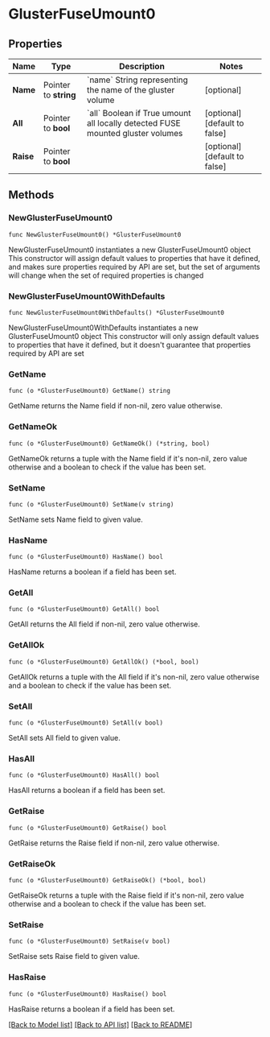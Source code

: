 # GlusterFuseUmount0

## Properties

Name | Type | Description | Notes
------------ | ------------- | ------------- | -------------
**Name** | Pointer to **string** | &#x60;name&#x60; String representing the name of the gluster volume | [optional] 
**All** | Pointer to **bool** | &#x60;all&#x60; Boolean if True umount all locally detected FUSE         mounted gluster volumes | [optional] [default to false]
**Raise** | Pointer to **bool** |  | [optional] [default to false]

## Methods

### NewGlusterFuseUmount0

`func NewGlusterFuseUmount0() *GlusterFuseUmount0`

NewGlusterFuseUmount0 instantiates a new GlusterFuseUmount0 object
This constructor will assign default values to properties that have it defined,
and makes sure properties required by API are set, but the set of arguments
will change when the set of required properties is changed

### NewGlusterFuseUmount0WithDefaults

`func NewGlusterFuseUmount0WithDefaults() *GlusterFuseUmount0`

NewGlusterFuseUmount0WithDefaults instantiates a new GlusterFuseUmount0 object
This constructor will only assign default values to properties that have it defined,
but it doesn't guarantee that properties required by API are set

### GetName

`func (o *GlusterFuseUmount0) GetName() string`

GetName returns the Name field if non-nil, zero value otherwise.

### GetNameOk

`func (o *GlusterFuseUmount0) GetNameOk() (*string, bool)`

GetNameOk returns a tuple with the Name field if it's non-nil, zero value otherwise
and a boolean to check if the value has been set.

### SetName

`func (o *GlusterFuseUmount0) SetName(v string)`

SetName sets Name field to given value.

### HasName

`func (o *GlusterFuseUmount0) HasName() bool`

HasName returns a boolean if a field has been set.

### GetAll

`func (o *GlusterFuseUmount0) GetAll() bool`

GetAll returns the All field if non-nil, zero value otherwise.

### GetAllOk

`func (o *GlusterFuseUmount0) GetAllOk() (*bool, bool)`

GetAllOk returns a tuple with the All field if it's non-nil, zero value otherwise
and a boolean to check if the value has been set.

### SetAll

`func (o *GlusterFuseUmount0) SetAll(v bool)`

SetAll sets All field to given value.

### HasAll

`func (o *GlusterFuseUmount0) HasAll() bool`

HasAll returns a boolean if a field has been set.

### GetRaise

`func (o *GlusterFuseUmount0) GetRaise() bool`

GetRaise returns the Raise field if non-nil, zero value otherwise.

### GetRaiseOk

`func (o *GlusterFuseUmount0) GetRaiseOk() (*bool, bool)`

GetRaiseOk returns a tuple with the Raise field if it's non-nil, zero value otherwise
and a boolean to check if the value has been set.

### SetRaise

`func (o *GlusterFuseUmount0) SetRaise(v bool)`

SetRaise sets Raise field to given value.

### HasRaise

`func (o *GlusterFuseUmount0) HasRaise() bool`

HasRaise returns a boolean if a field has been set.


[[Back to Model list]](../README.md#documentation-for-models) [[Back to API list]](../README.md#documentation-for-api-endpoints) [[Back to README]](../README.md)


